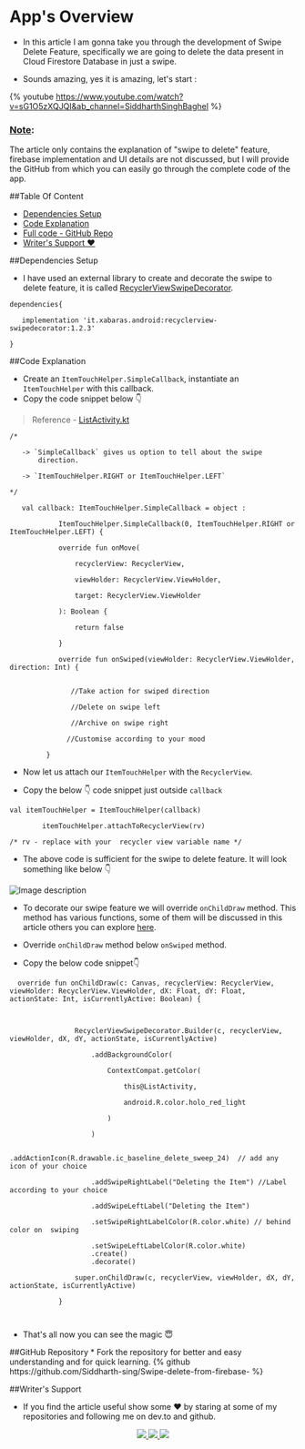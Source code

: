 # App's Overview

* In this article I am gonna take you through the development of 
  Swipe Delete Feature, specifically we are going to delete the 
  data present in Cloud Firestore Database in just a swipe.

* Sounds amazing, yes it is amazing, let's start :

{% youtube https://www.youtube.com/watch?v=sG1O5zXQJQI&ab_channel=SiddharthSinghBaghel %}
<br/>

### <u>Note</u>: 

<p>The article only contains the explanation of "swipe to delete" feature, firebase implementation and UI details are not discussed, but I will provide the GitHub from which you can easily go through the complete code of the app.<p/>

##Table Of Content

- [Dependencies Setup ](#setup)
- [Code Explanation](#code)
- [Full code - GitHub Repo ](#GitHub)
- [Writer's Support ❤️](#support)

<a name="setup"></a>
##Dependencies Setup

* I have used an external library to create and decorate the swipe to delete feature, it is called [RecyclerViewSwipeDecorator](https://github.com/xabaras/RecyclerViewSwipeDecorator).

```
dependencies{

   implementation 'it.xabaras.android:recyclerview-swipedecorator:1.2.3'

}

```
<a name="code"></a> 
##Code Explanation
<p>

* Create an `ItemTouchHelper.SimpleCallback`, instantiate an  
  `ItemTouchHelper` with this callback.
* Copy the code snippet below 👇

> Reference - [ListActivity.kt](https://github.com/Siddharth-sing/Swipe-delete-from-firebase-/blob/a253f5ea2286ff2ed7c97edacb3046fae18b4ba1/app/src/main/java/com/siddharthsinghbaghel/swipedeletefirebase/ListActivity.kt#L54)

```
/*

   -> `SimpleCallback` gives us option to tell about the swipe 
       direction.

   -> `ItemTouchHelper.RIGHT or ItemTouchHelper.LEFT`

*/

   val callback: ItemTouchHelper.SimpleCallback = object :

            ItemTouchHelper.SimpleCallback(0, ItemTouchHelper.RIGHT or ItemTouchHelper.LEFT) {

            override fun onMove(

                recyclerView: RecyclerView,

                viewHolder: RecyclerView.ViewHolder,

                target: RecyclerView.ViewHolder

            ): Boolean {

                return false

            }

            override fun onSwiped(viewHolder: RecyclerView.ViewHolder, direction: Int) {

              
               //Take action for swiped direction 

               //Delete on swipe left

               //Archive on swipe right

              //Customise according to your mood

         }

```

* Now let us attach our `ItemTouchHelper` with the `RecyclerView`.

* Copy the below 👇 code snippet just outside `callback`

```
val itemTouchHelper = ItemTouchHelper(callback)

        itemTouchHelper.attachToRecyclerView(rv)

/* rv - replace with your  recycler view variable name */

```

* The above code is sufficient for the swipe to delete feature. It will look something like below 👇 

![Image description](https://dev-to-uploads.s3.amazonaws.com/uploads/articles/ah9yjj7r297kopkq6qwa.gif)

* To decorate our swipe feature we will override `onChildDraw` method. This method has various functions, some of them will be discussed in this article others you can explore [here](https://github.com/xabaras/RecyclerViewSwipeDecorator#customizing).

* Override `onChildDraw` method below `onSwiped` method.

* Copy the below code snippet👇

```
  override fun onChildDraw(c: Canvas, recyclerView: RecyclerView, viewHolder: RecyclerView.ViewHolder, dX: Float, dY: Float, actionState: Int, isCurrentlyActive: Boolean) {



                RecyclerViewSwipeDecorator.Builder(c, recyclerView, viewHolder, dX, dY, actionState, isCurrentlyActive)

                    .addBackgroundColor(

                        ContextCompat.getColor(

                            this@ListActivity,

                            android.R.color.holo_red_light

                        )

                    )

                    .addActionIcon(R.drawable.ic_baseline_delete_sweep_24)  // add any icon of your choice

                    .addSwipeRightLabel("Deleting the Item") //Label according to your choice

                    .addSwipeLeftLabel("Deleting the Item")

                    .setSwipeRightLabelColor(R.color.white) // behind color on  swiping

                    .setSwipeLeftLabelColor(R.color.white)
                    .create()
                    .decorate()

                super.onChildDraw(c, recyclerView, viewHolder, dX, dY, actionState, isCurrentlyActive)

            }



```
* That's all now you can see the magic 😇

<p/>
<a name="GitHub"></a> 
##GitHub Repository
* Fork the repository for better and easy understanding and for quick learning.
{% github https://github.com/Siddharth-sing/Swipe-delete-from-firebase- %}

<a name="support"></a> 
##Writer's Support

* If you find the article useful show some ❤️ by staring at some of my repositories and following me on dev.to and github.
 <div>
  <p align="middle">
  <a href="https://www.linkedin.com/in/siddharth-singh-baghel-912866190/">
  <img src="https://img.shields.io/badge/LinkedIn-0077B5?style=for-the-badge&logo=linkedin&logoColor=white">
  </a>
  <a href="https://github.com/Siddharth-sing">
  <img src="https://img.shields.io/badge/GitHub-100000?style=for-the-badge&logo=github&logoColor=white">
  </a>
  <a href="https://dev.to/siddharthsing">
  <img src="https://img.shields.io/badge/dev.to-0A0A0A?style=for-the-badge&logo=dev.to&logoColor=white">
  </a>
